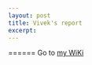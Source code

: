 ```yaml
---
layout: post
title: Vivek's report
excerpt: 
---
```


======
Go to [my WiKi](https://github.com/ai-se/Vivek/wiki/Report-Jan29)

